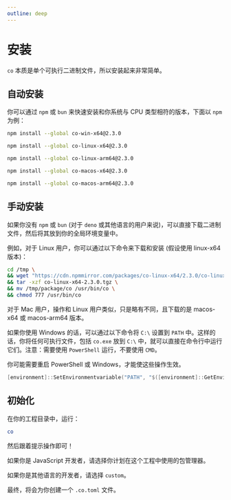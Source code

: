 ```yaml
---
outline: deep
---
```


# 安装

`co` 本质是单个可执行二进制文件，所以安装起来非常简单。

## 自动安装

你可以通过 `npm` 或 `bun` 来快速安装和你系统与 CPU 类型相符的版本，下面以 `npm` 为例：

```sh
npm install --global co-win-x64@2.3.0
```

```sh
npm install --global co-linux-x64@2.3.0
```

```sh
npm install --global co-linux-arm64@2.3.0
```

```sh
npm install --global co-macos-x64@2.3.0
```

```sh
npm install --global co-macos-arm64@2.3.0
```

## 手动安装

如果你没有 `npm` 或 `bun` (对于 `deno` 或其他语言的用户来说)，可以直接下载二进制文件，然后将其放到你的全局环境变量中。

例如，对于 Linux 用户，你可以通过以下命令来下载和安装 (假设使用 linux-x64 版本)：

```sh
cd /tmp \
&& wget "https://cdn.npmmirror.com/packages/co-linux-x64/2.3.0/co-linux-x64-2.3.0.tgz" \
&& tar -xzf co-linux-x64-2.3.0.tgz \
&& mv /tmp/package/co /usr/bin/co \
&& chmod 777 /usr/bin/co
```

对于 Mac 用户，操作和 Linux 用户类似，只是略有不同，且下载的是 macos-x64 或 macos-arm64 版本。

如果你使用 Windows 的话，可以通过以下命令将 `C:\` 设置到 `PATH` 中。这样的话，你将任何可执行文件，包括 `co.exe` 放到 `C:\` 中，就可以直接在命令行中运行它们。注意：需要使用 `PowerShell` 运行，不要使用 `CMD`。

你可能需要重启 PowerShell 或 Windows，才能使这些操作生效。

```ps1
[environment]::SetEnvironmentvariable("PATH", "$([environment]::GetEnvironmentvariable("Path", "Machine"));C:\", "Machine");
```

## 初始化

在你的工程目录中，运行：

```sh
co
```

然后跟着提示操作即可！

如果你是 JavaScript 开发者，请选择你计划在这个工程中使用的包管理器。

如果你是其他语言的开发者，请选择 `custom`。

最终，将会为你创建一个 `.co.toml` 文件。
